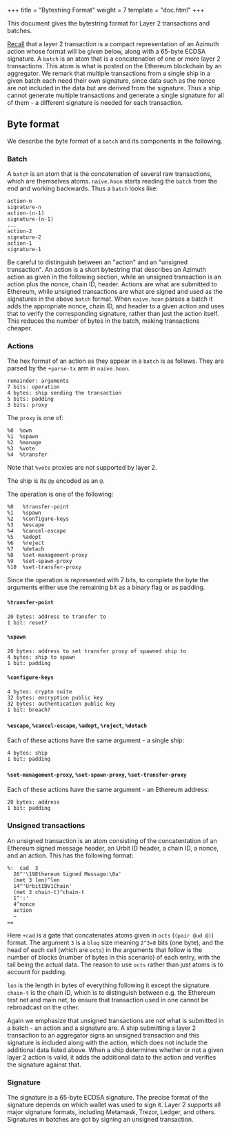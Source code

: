 +++
title = "Bytestring Format"
weight = 7
template = "doc.html"
+++

This document gives the bytestring format for Layer 2 transactions and batches.

[Recall](/docs/azimuth/layer2.md) that a layer 2 transaction is a compact
representation of an Azimuth action whose format will be given below, along with
a 65-byte ECDSA signature. A `batch` is an atom that is a concatenation of one or more
layer 2 transactions. This atom is what is posted on the Ethereum blockchain by
an aggregator. We remark that multiple transactions from a single ship in a
given batch each need their own signature, since data such as the nonce are not
included in the data but are derived from the signature. Thus a ship cannot
generate multiple transactions and generate a single signature for all of them -
a different signature is needed for each transaction.

## Byte format

We describe the byte format of a `batch` and its components in the following.

### Batch

A `batch` is an atom that is the concatenation of several raw transactions, which
are themselves atoms. `naive.hoon` starts reading the `batch` from the end and
working backwards. Thus a `batch` looks like:

```
action-n
signature-n
action-(n-1)
signature-(n-1)
...
action-2
signature-2
action-1
signature-1
```

Be careful to distinguish between an "action" and an "unsigned transaction". An
action is a short bytestring that describes an Azimuth action as given in the
following section, while an unsigned transaction is an action plus the nonce,
chain ID, header. Actions are what are submitted to Ethereum, while unsigned
transactions are what are signed and used as the signatures in the above `batch`
format. When `naive.hoon` parses a batch it adds the appropriate nonce, chain
ID, and header to a given action and uses that to verify the corresponding
signature, rather than just the action itself. This reduces the number of bytes
in the batch, making transactions cheaper.

### Actions

The hex format of an action as they appear in a `batch` is as
follows. They are parsed by the `+parse-tx` arm in `naive.hoon`.

```
remainder: arguments
7 bits: operation
4 bytes: ship sending the transaction
5 bits: padding
3 bits: proxy
```

The `proxy` is one of:
```
%0  %own
%1  %spawn
%2  %manage
%3  %vote
%4  %transfer
```
Note that `%vote` proxies are not supported by layer 2.

The ship is its `@p` encoded as an `@`.

The operation is one of the following:

```
%0   %transfer-point
%1   %spawn
%2   %configure-keys
%3   %escape
%4   %cancel-escape
%5   %adopt
%6   %reject
%7   %detach
%8   %set-management-proxy
%9   %set-spawn-proxy
%10  %set-transfer-proxy
```

Since the operation is represented with 7 bits, to complete the byte the
arguments either use the remaining bit as a binary flag or as padding.

#### `%transfer-point`

```
20 bytes: address to transfer to
1 bit: reset?
```

#### `%spawn`

```
20 bytes: address to set transfer proxy of spawned ship to
4 bytes: ship to spawn
1 bit: padding
```

#### `%configure-keys`

```
4 bytes: crypto suite
32 bytes: encryption public key
32 bytes: authentication public key
1 bit: breach?
```

#### `%escape`, `%cancel-escape`, `%adopt`, `%reject`, `%detach`

Each of these actions have the same argument - a single ship:

```
4 bytes: ship
1 bit: padding
```

#### `%set-management-proxy`, `%set-spawn-proxy`, `%set-transfer-proxy`

Each of these actions have the same argument - an Ethereum address:

```
20 bytes: address
1 bit: padding
```

### Unsigned transactions

An unsigned transaction is an atom consisting of the concatentation of an Ethereum signed
message header, an Urbit ID header, a chain ID, a nonce, and an action. This has the following format:

```hoon
%:  cad  3
  26^'\19Ethereum Signed Message:\0a'
  (met 3 len)^len
  14^'UrbitIDV1Chain'
  (met 3 chain-t)^chain-t
  1^':'
  4^nonce
  action
  ~
==
```

Here `+cad` is a gate that concatenates atoms given in `octs` (`(pair @ud @)`) format. The
argument `3` is a `bloq` size meaning `2^3=8` bits (one byte), and the head of
each cell (which are `octs`) in the arguments that follow is the number of blocks (number of bytes
in this scenario) of each entry, with the tail being the actual data. The reason
to use `octs` rather than just atoms is to account for padding.

`len` is the length in bytes of everything following it except the signature.
`chain-t` is the chain ID, which is to distinguish between e.g. the Ethereum
test net and main net, to ensure that transaction used in one cannot be
rebroadcast on the other.

Again we emphasize that unsigned transactions are _not_ what is submitted in a
batch - an action and a signature are. A ship submitting a layer 2 transaction
to an aggregator signs an unsigned transaction and this signature is included
along with the action, which does not include the additional data listed above.
When a ship determines whether or not a given layer 2 action is valid, it adds
the additional data to the action and verifies the signature against that.

### Signature

The signature is a 65-byte ECDSA signature. The precise format of the signature depends
on which wallet was used to sign it. Layer 2 supports all major signature
formats, including Metamask, Trezor, Ledger, and others. Signatures in batches
are got by signing an unsigned transaction.

